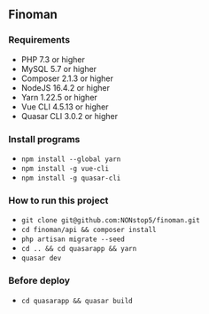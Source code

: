 ## Finoman

### Requirements
- PHP 7.3 or higher
- MySQL 5.7 or higher
- Composer 2.1.3 or higher
- NodeJS 16.4.2 or higher
- Yarn 1.22.5 or higher
- Vue CLI 4.5.13 or higher
- Quasar CLI 3.0.2 or higher

### Install programs
- `npm install --global yarn`
- `npm install -g vue-cli`
- `npm install -g quasar-cli`

### How to run this project
- `git clone git@github.com:NONstop5/finoman.git`
- `cd finoman/api && composer install`
- `php artisan migrate --seed`
- `cd .. && cd quasarapp && yarn`
- `quasar dev`
  
### Before deploy
- `cd quasarapp && quasar build`
